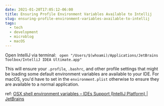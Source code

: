 ```yaml
---
date: 2021-01-20T17:05:12-06:00
title: Ensuring Profile Environment Variables Available to Intellij
slug: ensuring-profile-environment-variables-available-to-intellij
tags:
  - tech
  - development
  - microblog
  - macOS
---
```


Open IntelliJ via terminal: ` open "/Users/$(whoami)/Applications/JetBrains Toolbox/IntelliJ IDEA Ultimate.app"`

This will ensure your `.profile`, `.bashrc`, and other profile settings that might be loading some default environment variables are available to your IDE.
For macOS, you'd have to set in the `environment.plist` otherwise to ensure they are available to a normal application.

ref: [OSX shell environment variables – IDEs Support (IntelliJ Platform) | JetBrains](http://bit.ly/3p3BgHy)
